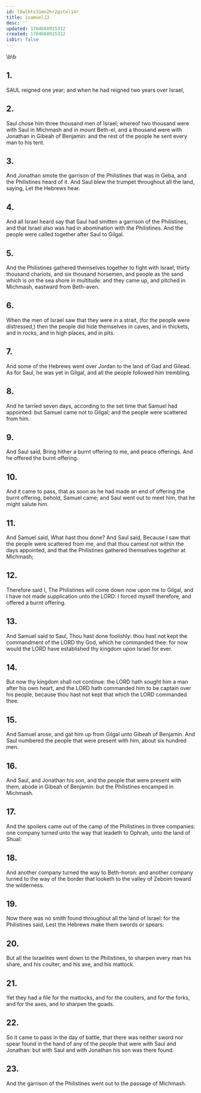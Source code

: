```yaml
---
id: l9wlbts31mn2hr2gstel14r
title: 1samuel13
desc: ''
updated: 1704668915312
created: 1704668915312
isDir: false
---
```

\b\b
## 1.
SAUL reigned one year; and when he had reigned two years over Israel,
## 2.
Saul chose him three thousand men of Israel; whereof two thousand were with Saul in Michmash and in mount Beth-el, and a thousand were with Jonathan in Gibeah of Benjamin: and the rest of the people he sent every man to his tent.
## 3.
And Jonathan smote the garrison of the Philistines that was in Geba, and the Philistines heard of it.  And Saul blew the trumpet throughout all the land, saying, Let the Hebrews hear.
## 4.
And all Israel heard say that Saul had smitten a garrison of the Philistines, and that Israel also was had in abomination with the Philistines.  And the people were called together after Saul to Gilgal.
## 5.
And the Philistines gathered themselves together to fight with Israel, thirty thousand chariots, and six thousand horsemen, and people as the sand which is on the sea shore in multitude: and they came up, and pitched in Michmash, eastward from Beth-aven.
## 6.
When the men of Israel saw that they were in a strait, (for the people were distressed,) then the people did hide themselves in caves, and in thickets, and in rocks, and in high places, and in pits.
## 7.
And some of the Hebrews went over Jordan to the land of Gad and Gilead.  As for Saul, he was yet in Gilgal, and all the people followed him trembling.
## 8.
And he tarried seven days, according to the set time that Samuel had appointed: but Samuel came not to Gilgal; and the people were scattered from him.
## 9.
And Saul said, Bring hither a burnt offering to me, and peace offerings.  And he offered the burnt offering.
## 10.
And it came to pass, that as soon as he had made an end of offering the burnt offering, behold, Samuel came; and Saul went out to meet him, that he might salute him.
## 11.
And Samuel said, What hast thou done?  And Saul said, Because I saw that the people were scattered from me, and that thou camest not within the days appointed, and that the Philistines gathered themselves together at Michmash;
## 12.
Therefore said I, The Philistines will come down now upon me to Gilgal, and I have not made supplication unto the LORD: I forced myself therefore, and offered a burnt offering.
## 13.
And Samuel said to Saul, Thou hast done foolishly: thou hast not kept the commandment of the LORD thy God, which he commanded thee: for now would the LORD have established thy kingdom upon Israel for ever.
## 14.
But now thy kingdom shall not continue: the LORD hath sought him a man after his own heart, and the LORD hath commanded him to be captain over his people, because thou hast not kept that which the LORD commanded thee.
## 15.
And Samuel arose, and gat him up from Gilgal unto Gibeah of Benjamin.  And Saul numbered the people that were present with him, about six hundred men.
## 16.
And Saul, and Jonathan his son, and the people that were present with them, abode in Gibeah of Benjamin: but the Philistines encamped in Michmash.
## 17.
And the spoilers came out of the camp of the Philistines in three companies: one company turned unto the way that leadeth to Ophrah, unto the land of Shual:
## 18.
And another company turned the way to Beth-horon: and another company turned to the way of the border that looketh to the valley of Zeboim toward the wilderness.
## 19.
Now there was no smith found throughout all the land of Israel: for the Philistines said, Lest the Hebrews make them swords or spears:
## 20.
But all the Israelites went down to the Philistines, to sharpen every man his share, and his coulter, and his axe, and his mattock.
## 21.
Yet they had a file for the mattocks, and for the coulters, and for the forks, and for the axes, and to sharpen the goads.
## 22.
So it came to pass in the day of battle, that there was neither sword nor spear found in the hand of any of the people that were with Saul and Jonathan: but with Saul and with Jonathan his son was there found.
## 23.
And the garrison of the Philistines went out to the passage of Michmash.
